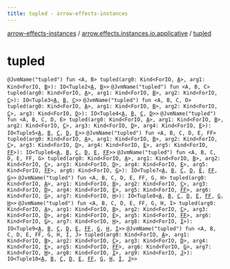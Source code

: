 ```yaml
---
title: tupled - arrow-effects-instances
---
```


[arrow-effects-instances](../index.html) / [arrow.effects.instances.io.applicative](index.html) / [tupled](./tupled.html)

# tupled

`@JvmName("tupled") fun <A, B> tupled(arg0: Kind<ForIO, `[`A`](tupled.html#A)`>, arg1: Kind<ForIO, `[`B`](tupled.html#B)`>): IO<Tuple2<`[`A`](tupled.html#A)`, `[`B`](tupled.html#B)`>>`
`@JvmName("tupled") fun <A, B, C> tupled(arg0: Kind<ForIO, `[`A`](tupled.html#A)`>, arg1: Kind<ForIO, `[`B`](tupled.html#B)`>, arg2: Kind<ForIO, `[`C`](tupled.html#C)`>): IO<Tuple3<`[`A`](tupled.html#A)`, `[`B`](tupled.html#B)`, `[`C`](tupled.html#C)`>>`
`@JvmName("tupled") fun <A, B, C, D> tupled(arg0: Kind<ForIO, `[`A`](tupled.html#A)`>, arg1: Kind<ForIO, `[`B`](tupled.html#B)`>, arg2: Kind<ForIO, `[`C`](tupled.html#C)`>, arg3: Kind<ForIO, `[`D`](tupled.html#D)`>): IO<Tuple4<`[`A`](tupled.html#A)`, `[`B`](tupled.html#B)`, `[`C`](tupled.html#C)`, `[`D`](tupled.html#D)`>>`
`@JvmName("tupled") fun <A, B, C, D, E> tupled(arg0: Kind<ForIO, `[`A`](tupled.html#A)`>, arg1: Kind<ForIO, `[`B`](tupled.html#B)`>, arg2: Kind<ForIO, `[`C`](tupled.html#C)`>, arg3: Kind<ForIO, `[`D`](tupled.html#D)`>, arg4: Kind<ForIO, `[`E`](tupled.html#E)`>): IO<Tuple5<`[`A`](tupled.html#A)`, `[`B`](tupled.html#B)`, `[`C`](tupled.html#C)`, `[`D`](tupled.html#D)`, `[`E`](tupled.html#E)`>>`
`@JvmName("tupled") fun <A, B, C, D, E, FF> tupled(arg0: Kind<ForIO, `[`A`](tupled.html#A)`>, arg1: Kind<ForIO, `[`B`](tupled.html#B)`>, arg2: Kind<ForIO, `[`C`](tupled.html#C)`>, arg3: Kind<ForIO, `[`D`](tupled.html#D)`>, arg4: Kind<ForIO, `[`E`](tupled.html#E)`>, arg5: Kind<ForIO, `[`FF`](tupled.html#FF)`>): IO<Tuple6<`[`A`](tupled.html#A)`, `[`B`](tupled.html#B)`, `[`C`](tupled.html#C)`, `[`D`](tupled.html#D)`, `[`E`](tupled.html#E)`, `[`FF`](tupled.html#FF)`>>`
`@JvmName("tupled") fun <A, B, C, D, E, FF, G> tupled(arg0: Kind<ForIO, `[`A`](tupled.html#A)`>, arg1: Kind<ForIO, `[`B`](tupled.html#B)`>, arg2: Kind<ForIO, `[`C`](tupled.html#C)`>, arg3: Kind<ForIO, `[`D`](tupled.html#D)`>, arg4: Kind<ForIO, `[`E`](tupled.html#E)`>, arg5: Kind<ForIO, `[`FF`](tupled.html#FF)`>, arg6: Kind<ForIO, `[`G`](tupled.html#G)`>): IO<Tuple7<`[`A`](tupled.html#A)`, `[`B`](tupled.html#B)`, `[`C`](tupled.html#C)`, `[`D`](tupled.html#D)`, `[`E`](tupled.html#E)`, `[`FF`](tupled.html#FF)`, `[`G`](tupled.html#G)`>>`
`@JvmName("tupled") fun <A, B, C, D, E, FF, G, H> tupled(arg0: Kind<ForIO, `[`A`](tupled.html#A)`>, arg1: Kind<ForIO, `[`B`](tupled.html#B)`>, arg2: Kind<ForIO, `[`C`](tupled.html#C)`>, arg3: Kind<ForIO, `[`D`](tupled.html#D)`>, arg4: Kind<ForIO, `[`E`](tupled.html#E)`>, arg5: Kind<ForIO, `[`FF`](tupled.html#FF)`>, arg6: Kind<ForIO, `[`G`](tupled.html#G)`>, arg7: Kind<ForIO, `[`H`](tupled.html#H)`>): IO<Tuple8<`[`A`](tupled.html#A)`, `[`B`](tupled.html#B)`, `[`C`](tupled.html#C)`, `[`D`](tupled.html#D)`, `[`E`](tupled.html#E)`, `[`FF`](tupled.html#FF)`, `[`G`](tupled.html#G)`, `[`H`](tupled.html#H)`>>`
`@JvmName("tupled") fun <A, B, C, D, E, FF, G, H, I> tupled(arg0: Kind<ForIO, `[`A`](tupled.html#A)`>, arg1: Kind<ForIO, `[`B`](tupled.html#B)`>, arg2: Kind<ForIO, `[`C`](tupled.html#C)`>, arg3: Kind<ForIO, `[`D`](tupled.html#D)`>, arg4: Kind<ForIO, `[`E`](tupled.html#E)`>, arg5: Kind<ForIO, `[`FF`](tupled.html#FF)`>, arg6: Kind<ForIO, `[`G`](tupled.html#G)`>, arg7: Kind<ForIO, `[`H`](tupled.html#H)`>, arg8: Kind<ForIO, `[`I`](tupled.html#I)`>): IO<Tuple9<`[`A`](tupled.html#A)`, `[`B`](tupled.html#B)`, `[`C`](tupled.html#C)`, `[`D`](tupled.html#D)`, `[`E`](tupled.html#E)`, `[`FF`](tupled.html#FF)`, `[`G`](tupled.html#G)`, `[`H`](tupled.html#H)`, `[`I`](tupled.html#I)`>>`
`@JvmName("tupled") fun <A, B, C, D, E, FF, G, H, I, J> tupled(arg0: Kind<ForIO, `[`A`](tupled.html#A)`>, arg1: Kind<ForIO, `[`B`](tupled.html#B)`>, arg2: Kind<ForIO, `[`C`](tupled.html#C)`>, arg3: Kind<ForIO, `[`D`](tupled.html#D)`>, arg4: Kind<ForIO, `[`E`](tupled.html#E)`>, arg5: Kind<ForIO, `[`FF`](tupled.html#FF)`>, arg6: Kind<ForIO, `[`G`](tupled.html#G)`>, arg7: Kind<ForIO, `[`H`](tupled.html#H)`>, arg8: Kind<ForIO, `[`I`](tupled.html#I)`>, arg9: Kind<ForIO, `[`J`](tupled.html#J)`>): IO<Tuple10<`[`A`](tupled.html#A)`, `[`B`](tupled.html#B)`, `[`C`](tupled.html#C)`, `[`D`](tupled.html#D)`, `[`E`](tupled.html#E)`, `[`FF`](tupled.html#FF)`, `[`G`](tupled.html#G)`, `[`H`](tupled.html#H)`, `[`I`](tupled.html#I)`, `[`J`](tupled.html#J)`>>`